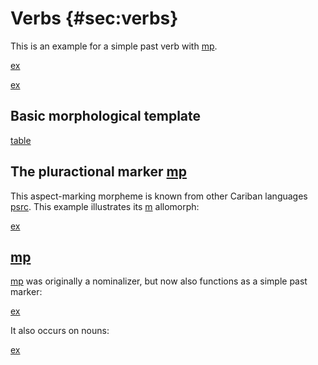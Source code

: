 # Verbs {#sec:verbs}

This is an example for a simple past verb with [mp](pstse).

[ex](ctorat-42)

[ex](anfoperso-18)


## Basic morphological template

[table](verb_templ)

## The pluractional marker [mp](plur)
This aspect-marking morpheme is known from other Cariban languages [psrc](mattiola2020pluractional).
This example illustrates its [m](plur2) allomorph:

[ex](ctorat-40)

## [mp](pstjpe)
[mp](pstjpe) was originally a nominalizer, but now also functions as a simple past marker:

[ex](anfoperso-02)

It also occurs on nouns:

[ex](anfoperso-17)
